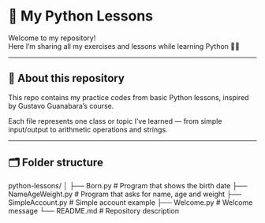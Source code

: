 # 🐍 My Python Lessons

Welcome to my repository!  
Here I’m sharing all my exercises and lessons while learning Python 🧠✨  

---

## 📘 About this repository
This repo contains my practice codes from basic Python lessons, inspired by Gustavo Guanabara’s course.

Each file represents one class or topic I’ve learned — from simple input/output to arithmetic operations and strings.

---

## 🗂️ Folder structure

python-lessons/
│
├── Born.py # Program that shows the birth date
├── NameAgeWeight.py # Program that asks for name, age and weight
├── SimpleAccount.py # Simple account example
├── Welcome.py # Welcome message
└── README.md # Repository description
